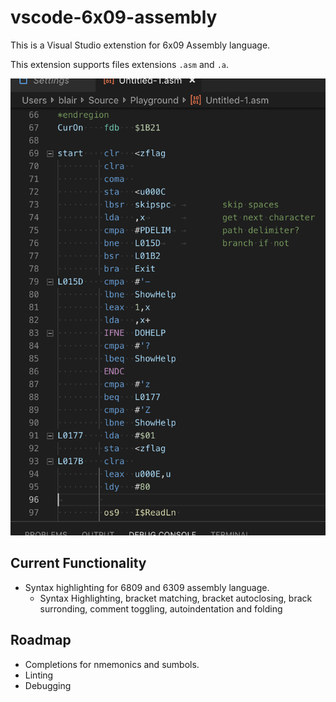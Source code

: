 # vscode-6x09-assembly

This is a Visual Studio extenstion for 6x09 Assembly language.

This extension supports files extensions `.asm` and `.a`.

![folding](https://github.com/BlairLeduc/vscode-6x09-assembly/raw/master/media/Sample-Syntax-Folding.png)

## Current Functionality

- Syntax highlighting for 6809 and 6309 assembly language.
  - Syntax Highlighting, bracket matching, bracket autoclosing, brack surronding, comment toggling, autoindentation and folding

## Roadmap

- Completions for nmemonics and sumbols.
- Linting
- Debugging
